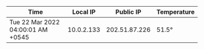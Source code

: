 | Time     | Local IP | Public IP | Temperature |
| ----------- | ----------- | ----------- | ----------- |
| Tue 22 Mar 2022 04:00:01 AM +0545      | 10.0.2.133     | 202.51.87.226  | 51.5° |
